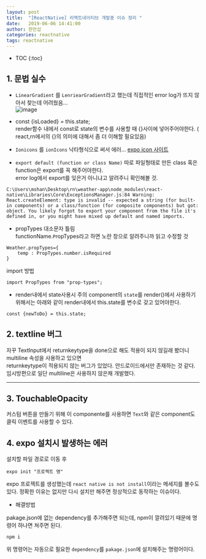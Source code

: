 ```yaml
---
layout: post
title:  "[ReactNative] 리액트네이티브 개발중 이슈 정리 "
date:   2019-06-06 14:41:00
author: 한만섭
categories: reactnative
tags: reactnative 
---
```


* TOC
{:toc}
## 1. 문법 실수 

- `LinearGradient` 를 `LenriearGradient`라고 했는데 직접적인 error log가 뜨지 않아서 찾는데 어려웠음...  
![image](https://user-images.githubusercontent.com/46010705/59009675-8f61b680-8869-11e9-9d14-1fc986c091f7.png)  


- const {isLoaded} = this.state;  
render함수 내에서 const로 state의 변수를 사용할 때 {}사이에 넣어주어야한다. ( react,rn에서의 {}의 의미에 대해서 좀 더 이해할 필요있음)

- `Ionicons` 를 `ionIcons` 낙타형식으로 써서 에러...
 [expo icon 사이트](https://expo.github.io/vector-icons/)

- `export default (function or class Name)`
따로 파일형태로 만든 class 혹은 function은 export를 꼭 해주어야한다.  
error log에서 export를 잊은거 아니냐고 알려주니 확인해볼 것.
```
C:\Users\mshan\Desktop\rn\weather-app\node_modules\react-native\Libraries\Core\ExceptionsManager.js:84 Warning: React.createElement: type is invalid -- expected a string (for built-in components) or a class/function (for composite components) but got: object. You likely forgot to export your component from the file it's defined in, or you might have mixed up default and named imports.
```

- propTypes 대소문자 틀림   
functionName.`P`ropTypes라고 하면 노란 창으로 알려주니까 읽고 수정할 것 
```
Weather.propTypes={
    temp : PropTypes.number.isRequired
}
```
import 방법 
```
import PropTypes from "prop-types";
```

- render내에서 state사용시 주의
component의 `state`를 render()에서 사용하기 위해서는 아래와 같이 render내에서 this.state를 변수로 갖고 있어야한다. 
```
const {newToDo} = this.state;
```



## 2. textline 버그 

자꾸 TextInput에서 returnkeytype을 done으로 해도 적용이 되지 않길래 봤더니 multiline 속성을 사용하고 있으면  
returnkeytype이 적용되지 않는 버그가 있었다. 안드로이드에서만 존재하는 것 같다.  
임시방편으로 일단 multiline은 사용하지 않은채 개발했다. 



***



## 3. TouchableOpacity

커스텀 버튼을 만들기 위해 이 componente를 사용하면 `Text`와 같은 component도 클릭 이벤트를 사용할 수 있다.   



## 4. expo 설치시 발생하는 에러 

설치할 파일 경로로 이동 후 

```
expo init "프로젝트 명"
```

expo 프로젝트를 생성했는데 `react native is not install`이라는 메세지를 볼수도 있다. 
정확한 이유는 없지만 다시 설치만 해주면 정상적으로 동작하는 이슈이다. 

- 해결방법

pakage.json에 없는 dependency를 추가해주면 되는데, npm이 깔려있기 때문에 명령어 하나면 쳐주면 된다.  

```
npm i
```

위 명령어는 자동으로 필요한 `dependency`를 `pakage.json`에 설치해주는 명령어이다. 